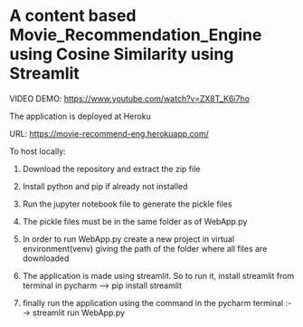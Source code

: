 # A content based Movie_Recommendation_Engine using Cosine Similarity using Streamlit

VIDEO DEMO: https://www.youtube.com/watch?v=ZX8T_K6i7ho


The application is deployed at Heroku

URL: https://movie-recommend-eng.herokuapp.com/

To host locally:
1. Download the repository and extract the zip file
2. Install python and pip if already not installed
3. Run the jupyter notebook file to generate the pickle files
4. The pickle files must be in the same folder as of WebApp.py 
5. In order to run WebApp.py create a new project in virtual environment(venv) giving the path of the folder where all files are downloaded

6. The application is made using streamlit. So to run it, install streamlit from terminal in pycharm -->
                                    pip install streamlit
7. finally run the application using the command in the pycharm terminal :--> streamlit run WebApp.py     
